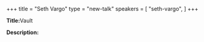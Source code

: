 +++
title = "Seth Vargo"
type = "new-talk"
speakers = [
        "seth-vargo",
]
+++
<div class="span-15  ">
  <div class="span-15  last ">
    <p><strong>Title:</strong>Vault</p>
    <p><strong>Description:</strong></p>
  </div>
</div>